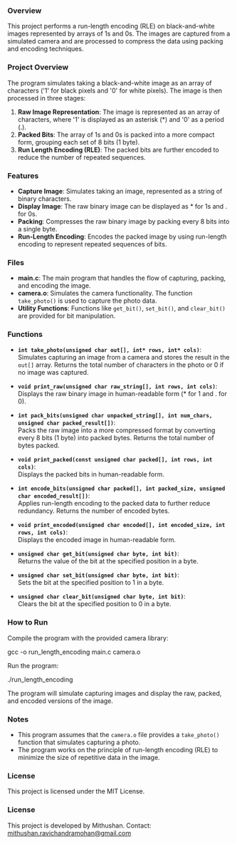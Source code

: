 ### Overview
This project performs a run-length encoding (RLE) on black-and-white images represented by arrays of 1s and 0s. The images are captured from a simulated camera and are processed to compress the data using packing and encoding techniques.

### Project Overview
The program simulates taking a black-and-white image as an array of characters ('1' for black pixels and '0' for white pixels). The image is then processed in three stages:
1. **Raw Image Representation**: The image is represented as an array of characters, where '1' is displayed as an asterisk (*) and '0' as a period (.).
2. **Packed Bits**: The array of 1s and 0s is packed into a more compact form, grouping each set of 8 bits (1 byte).
3. **Run Length Encoding (RLE)**: The packed bits are further encoded to reduce the number of repeated sequences.

### Features
- **Capture Image**: Simulates taking an image, represented as a string of binary characters.
- **Display Image**: The raw binary image can be displayed as * for 1s and . for 0s.
- **Packing**: Compresses the raw binary image by packing every 8 bits into a single byte.
- **Run-Length Encoding**: Encodes the packed image by using run-length encoding to represent repeated sequences of bits.

### Files
- **main.c**: The main program that handles the flow of capturing, packing, and encoding the image.
- **camera.o**: Simulates the camera functionality. The function `take_photo()` is used to capture the photo data.
- **Utility Functions**: Functions like `get_bit()`, `set_bit()`, and `clear_bit()` are provided for bit manipulation.

### Functions
- **`int take_photo(unsigned char out[], int* rows, int* cols)`**:  
  Simulates capturing an image from a camera and stores the result in the `out[]` array. Returns the total number of characters in the photo or 0 if no image was captured.

- **`void print_raw(unsigned char raw_string[], int rows, int cols)`**:  
  Displays the raw binary image in human-readable form (* for 1 and . for 0).

- **`int pack_bits(unsigned char unpacked_string[], int num_chars, unsigned char packed_result[])`**:  
  Packs the raw image into a more compressed format by converting every 8 bits (1 byte) into packed bytes. Returns the total number of bytes packed.

- **`void print_packed(const unsigned char packed[], int rows, int cols)`**:  
  Displays the packed bits in human-readable form.

- **`int encode_bits(unsigned char packed[], int packed_size, unsigned char encoded_result[])`**:  
  Applies run-length encoding to the packed data to further reduce redundancy. Returns the number of encoded bytes.

- **`void print_encoded(unsigned char encoded[], int encoded_size, int rows, int cols)`**:  
  Displays the encoded image in human-readable form.

- **`unsigned char get_bit(unsigned char byte, int bit)`**:  
  Returns the value of the bit at the specified position in a byte.

- **`unsigned char set_bit(unsigned char byte, int bit)`**:  
  Sets the bit at the specified position to 1 in a byte.

- **`unsigned char clear_bit(unsigned char byte, int bit)`**:  
  Clears the bit at the specified position to 0 in a byte.

### How to Run
Compile the program with the provided camera library:

gcc -o run_length_encoding main.c camera.o


Run the program:

./run_length_encoding


The program will simulate capturing images and display the raw, packed, and encoded versions of the image.

### Notes
- This program assumes that the `camera.o` file provides a `take_photo()` function that simulates capturing a photo.
- The program works on the principle of run-length encoding (RLE) to minimize the size of repetitive data in the image.

### License
This project is licensed under the MIT License.

### License
This project is developed by Mithushan. Contact: mithushan.ravichandramohan@gmail.com
